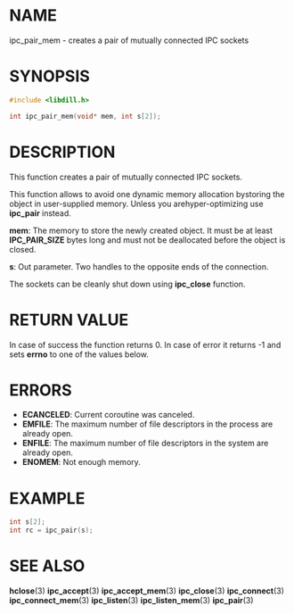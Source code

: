 # NAME

ipc_pair_mem - creates a pair of mutually connected IPC sockets

# SYNOPSIS

```c
#include <libdill.h>

int ipc_pair_mem(void* mem, int s[2]);
```

# DESCRIPTION

This function creates a pair of mutually connected IPC sockets.

This function allows to avoid one dynamic memory allocation bystoring the object in user-supplied memory. Unless you arehyper-optimizing use **ipc_pair** instead.

**mem**: The memory to store the newly created object. It must be at least **IPC_PAIR_SIZE** bytes long and must not be deallocated before the object is closed.

**s**: Out parameter. Two handles to the opposite ends of the connection.

The sockets can be cleanly shut down using **ipc_close** function.

# RETURN VALUE

In case of success the function returns 0. In case of error it returns -1 and sets **errno** to one of the values below.

# ERRORS

* **ECANCELED**: Current coroutine was canceled.
* **EMFILE**: The maximum number of file descriptors in the process are already open.
* **ENFILE**: The maximum number of file descriptors in the system are already open.
* **ENOMEM**: Not enough memory.

# EXAMPLE

```c
int s[2];
int rc = ipc_pair(s);
```

# SEE ALSO

**hclose**(3) **ipc_accept**(3) **ipc_accept_mem**(3) **ipc_close**(3) **ipc_connect**(3) **ipc_connect_mem**(3) **ipc_listen**(3) **ipc_listen_mem**(3) **ipc_pair**(3) 


